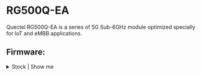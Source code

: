# RG500Q-EA
Quectel RG500Q-EA is a series of 5G Sub-6GHz module optimized specially for IoT and eMBB applications.

## Firmware:
<details>
   <summary>Stock | Show me</summary>

| Date | Version | Hint | Link |
| --- | --- | --- |--- |
| `2023-06-30` | *RG500QEAAAR13A01M4G* | `Firmware cannot be downgraded!` | <a href="https://drive.google.com/file/d/1--59bKE5T0WRJm-hgtxBT28GzWH_i0NU/view?usp=drive_link">Download</a> |

</details>
